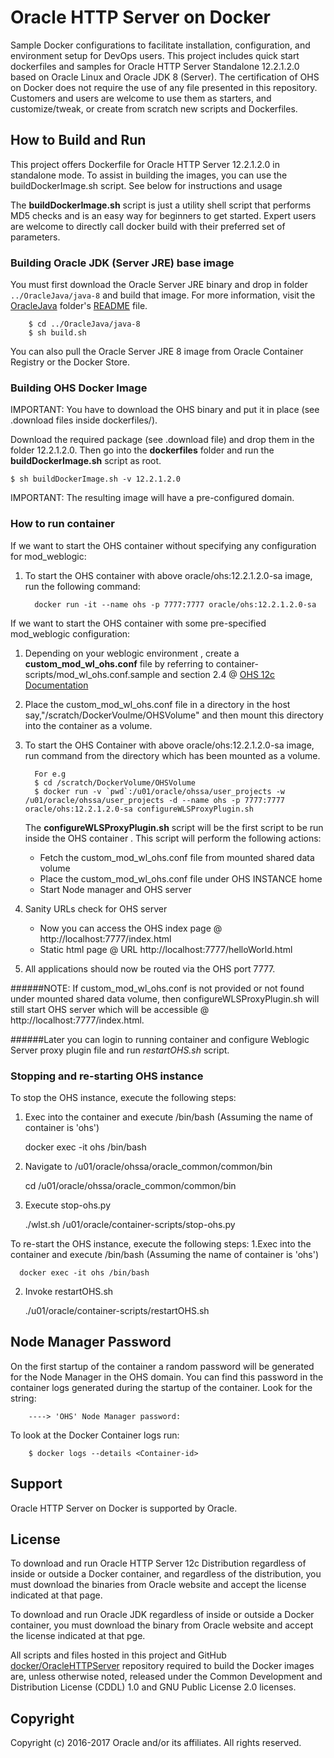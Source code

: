 Oracle HTTP Server on Docker
===============
Sample Docker configurations to facilitate installation, configuration, and environment setup for DevOps users. This project includes quick start dockerfiles and samples for Oracle HTTP Server Standalone 12.2.1.2.0 based on Oracle Linux and Oracle JDK 8 (Server).
The certification of OHS on Docker does not require the use of any file presented in this repository.
Customers and users are welcome to use them as starters, and customize/tweak, or create from scratch new scripts and Dockerfiles.

## How to Build and Run
This project offers Dockerfile for Oracle HTTP Server 12.2.1.2.0 in standalone mode. To assist in building the images, you can use the buildDockerImage.sh script. See below for instructions and usage

The **buildDockerImage.sh** script is just a utility shell script that performs MD5 checks and is an easy way for beginners to get started. Expert users are welcome to directly call docker build with their preferred set of parameters.

### Building Oracle JDK (Server JRE) base image
You must first download the Oracle Server JRE binary and drop in folder `../OracleJava/java-8` and build that image. For more information, visit the [OracleJava](../OracleJava) folder's [README](../OracleJava/README.md) file.

        $ cd ../OracleJava/java-8
        $ sh build.sh
You can also pull the Oracle Server JRE 8 image from Oracle Container Registry or the Docker Store.

### Building OHS Docker Image
IMPORTANT: You have to download the OHS binary and put it in place (see .download files inside dockerfiles/).

Download the required package (see .download file) and drop them in the folder 12.2.1.2.0. Then go into the **dockerfiles** folder and run the **buildDockerImage.sh** script as root.

    $ sh buildDockerImage.sh -v 12.2.1.2.0

IMPORTANT: The resulting image will have a  pre-configured domain. 

### How to run container

If we want to start the OHS container without specifying any configuration for mod_weblogic:
1. To start the OHS container with above oracle/ohs:12.2.1.2.0-sa image, run the following command:

         docker run -it --name ohs -p 7777:7777 oracle/ohs:12.2.1.2.0-sa


If we want to start the OHS container with some pre-specified mod_weblogic configuration:
1. Depending on your weblogic environment , create a **custom_mod_wl_ohs.conf** file by referring to container-scripts/mod_wl_ohs.conf.sample and section 2.4 @ [OHS 12c Documentation](http://docs.oracle.com/middleware/12212/webtier/develop-plugin/oracle.htm#PLGWL553)

2. Place the custom_mod_wl_ohs.conf file in a directory in the host say,"/scratch/DockerVoulme/OHSVolume" and then mount this directory into the container as a volume.

3. To start the OHS Container with above oracle/ohs:12.2.1.2.0-sa image, run command from the directory which has been mounted as a volume.

         For e.g
         $ cd /scratch/DockerVolume/OHSVolume
         $ docker run -v `pwd`:/u01/oracle/ohssa/user_projects -w /u01/oracle/ohssa/user_projects -d --name ohs -p 7777:7777  oracle/ohs:12.2.1.2.0-sa configureWLSProxyPlugin.sh


   The **configureWLSProxyPlugin.sh** script will be the first script to be run inside the OHS container .
   This script will perform the following actions:
   - Fetch the custom_mod_wl_ohs.conf file from mounted shared data volume
   - Place the custom_mod_wl_ohs.conf file under OHS INSTANCE home
   - Start Node manager and OHS server

4. Sanity URLs check for OHS server
   - Now you can access the OHS index page @ http://localhost:7777/index.html
   - Static html page @ URL http://localhost:7777/helloWorld.html

5. All applications should now be routed via the OHS port 7777.

######NOTE: If custom_mod_wl_ohs.conf is not provided or not found under mounted shared data volume, then configureWLSProxyPlugin.sh will still start OHS server which will be accessible @ http://localhost:7777/index.html.

######Later you can login to running container and configure Weblogic Server proxy plugin file and run *restartOHS.sh* script.

### Stopping and re-starting OHS instance
To stop the OHS instance, execute the following steps:
1. Exec into the container and execute /bin/bash (Assuming the name of container is 'ohs')

      docker exec -it ohs /bin/bash

2. Navigate to /u01/oracle/ohssa/oracle_common/common/bin

      cd /u01/oracle/ohssa/oracle_common/common/bin

3. Execute stop-ohs.py 
 
      ./wlst.sh /u01/oracle/container-scripts/stop-ohs.py


To re-start the OHS instance, execute the following steps:
1.Exec into the container and execute /bin/bash (Assuming the name of container is 'ohs')

      docker exec -it ohs /bin/bash

2. Invoke restartOHS.sh

      ./u01/oracle/container-scripts/restartOHS.sh


## Node Manager Password

On the first startup of the container a random password will be generated for the Node Manager in the OHS domain. You can find this password in the container logs generated during the startup of the container.  Look for the string:

        ----> 'OHS' Node Manager password:

To look at the Docker Container logs run:

        $ docker logs --details <Container-id>


## Support
Oracle HTTP Server on Docker is supported by Oracle.


## License
To download and run Oracle HTTP Server 12c Distribution regardless of inside or outside a Docker container, and regardless of the distribution, you must download the binaries from Oracle website and accept the license indicated at that page.

To download and run Oracle JDK regardless of inside or outside a Docker container, you must download the binary from Oracle website and accept the license indicated at that pge.

All scripts and files hosted in this project and GitHub [docker/OracleHTTPServer](./) repository required to build the Docker images are, unless otherwise noted, released under the Common Development and Distribution License (CDDL) 1.0 and GNU Public License 2.0 licenses.

## Copyright
Copyright (c) 2016-2017 Oracle and/or its affiliates. All rights reserved.

